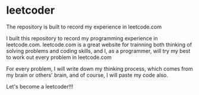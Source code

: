 # leetcoder
The repository is built to record my experience in leetcode.com

I built this repository to record my programming experience in leetcode.com.
leetcode.com is a great website for trainning both thinking of solving problems and coding skills,
and I, as a programmer, will try my best to work out every problem in leetcode.com

For every problem, I will write down my thinking process, which comes from my brain or others' brain,
and of course, I will paste my code also.

Let's become a leetcoder!!!
